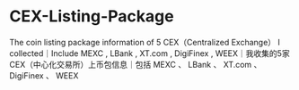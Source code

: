 # CEX-Listing-Package
The coin listing package information of 5 CEX（Centralized Exchange） I collected｜Include MEXC , LBank , XT.com , DigiFinex , WEEX｜我收集的5家CEX（中心化交易所）上币包信息｜包括 MEXC 、 LBank 、 XT.com 、 DigiFinex 、 WEEX
